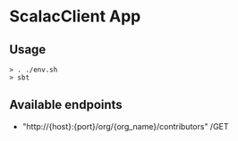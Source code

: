 # ScalacClient App

## Usage

```shell
> . ./env.sh
> sbt
```

## Available endpoints

* "http://{host}:{port}/org/{org_name}/contributors" /GET
